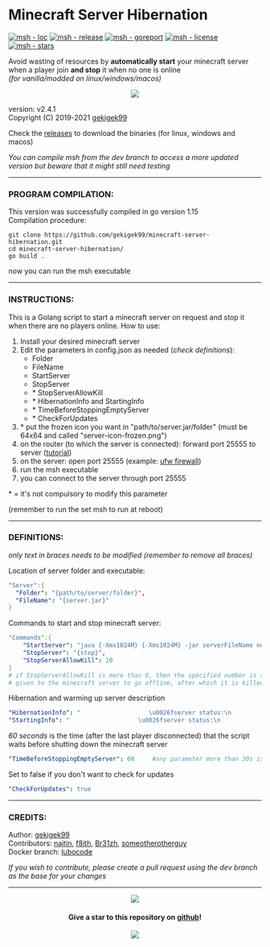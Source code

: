 # Minecraft Server Hibernation  

[![msh - loc](https://tokei.rs/b1/github/gekigek99/minecraft-server-hibernation)](https://github.com/gekigek99/minecraft-vanilla-server-hibernation)
[![msh - release](https://img.shields.io/github/release/gekigek99/minecraft-server-hibernation?color=05aefc)](https://github.com/gekigek99/minecraft-server-hibernation/releases)
[![msh - goreport](https://goreportcard.com/badge/github.com/gekigek99/minecraft-server-hibernation)](https://goreportcard.com/report/github.com/gekigek99/minecraft-server-hibernation)
[![msh - license](https://img.shields.io/github/license/gekigek99/minecraft-server-hibernation?color=6fff00)](https://github.com/gekigek99/minecraft-server-hibernation/blob/master/LICENSE)
[![msh - stars](https://img.shields.io/github/stars/gekigek99/minecraft-server-hibernation?color=ffbd19)](https://github.com/gekigek99/minecraft-server-hibernation/stargazers)

Avoid wasting of resources by **automatically start** your minecraft server when a player join **and stop** it when no one is online  
_(for vanilla/modded on linux/windows/macos)_  

<p align="center" >
    <a href="https://github.com/gekigek99/minecraft-server-hibernation" >
        <img src="https://user-images.githubusercontent.com/53654579/90397372-09a9df80-e098-11ea-925c-29e9bdfc0b48.png" >
    </a>
</p>

version: v2.4.1  
Copyright (C) 2019-2021 [gekigek99](https://github.com/gekigek99)  

Check the [releases](https://github.com/gekigek99/minecraft-server-hibernation/releases) to download the binaries (for linux, windows and macos)

_You can compile msh from the dev branch to access a more updated version but beware that it might still need testing_

-----
### PROGRAM COMPILATION:
This version was successfully compiled in go version 1.15  
Compilation procedure:
```
git clone https://github.com/gekigek99/minecraft-server-hibernation.git  
cd minecraft-server-hibernation/  
go build .
```
now you can run the msh executable

-----
### INSTRUCTIONS:
This is a Golang script to start a minecraft server on request and stop it when there are no players online.
How to use:
1. Install your desired minecraft server
2. Edit the parameters in config.json as needed (*check definitions*):
    - Folder
    - FileName
    - StartServer
    - StopServer
    - \* StopServerAllowKill
    - \* HibernationInfo and StartingInfo
    - \* TimeBeforeStoppingEmptyServer
    - \* CheckForUpdates
3. \* put the frozen icon you want in "path/to/server.jar/folder" (must be 64x64 and called "server-icon-frozen.png")
4. on the router (to which the server is connected): forward port 25555 to server ([tutorial](https://www.wikihow.com/Open-Ports#Opening-Router-Firewall-Ports))
5. on the server: open port 25555 (example: [ufw firewall](https://www.configserverfirewall.com/ufw-ubuntu-firewall/ubuntu-firewall-open-port/))
6. run the msh executable
7. you can connect to the server through port 25555

\* = it's not compulsory to modify this parameter

(remember to run the set msh to run at reboot)

-----
### DEFINITIONS:
_only text in braces needs to be modified (remember to remove all braces)_

Location of server folder and executable:
```yaml
"Server":{
  "Folder": "{path/to/server/folder}",
  "FileName": "{server.jar}"
}
```
Commands to start and stop minecraft server:
```yaml
"Commands":{
    "StartServer": "java {-Xmx1024M} {-Xms1024M} -jar serverFileName nogui",
    "StopServer": "{stop}",
    "StopServerAllowKill": 10
}
# if StopServerAllowKill is more than 0, then the specified number is the amount of seconds
# given to the minecraft server to go offline, after which it is killed
```
Hibernation and warming up server description
```yaml
"HibernationInfo": "                   \u0026fserver status:\n                   \u0026b\u0026lHIBERNATING",
"StartingInfo": "                   \u0026fserver status:\n                    \u00266\u0026lWARMING UP"
```
*60 seconds* is the time (after the last player disconnected) that the script waits before shutting down the minecraft server
```yaml
"TimeBeforeStoppingEmptyServer": 60     #any parameter more than 30s is recommended
```
Set to false if you don't want to check for updates
```yaml
"CheckForUpdates": true
```
-----
### CREDITS:  

Author: [gekigek99](https://github.com/gekigek99)  
Contributors: [najtin](https://github.com/najtin/minecraft-server-hibernation), [f8ith](https://github.com/f8ith/minecraft-server-hibernation), [Br31zh](https://github.com/Br31zh/minecraft-server-hibernation), [someotherotherguy](https://github.com/someotherotherguy/minecraft-server-hibernation)  
Docker branch: [lubocode](https://github.com/lubocode/minecraft-server-hibernation)

_If you wish to contribute, please create a pull request using the dev branch as the base for your changes_

-----

<p align="center" >
    <a href="https://www.buymeacoffee.com/gekigek99" >
        <img src="https://user-images.githubusercontent.com/53654579/98535501-81963900-2286-11eb-94a4-359adb64afe2.png" >
    </a>
</p>

<h4 align="center" >
    Give a star to this repository on <a href="https://github.com/gekigek99/minecraft-server-hibernation" > github</a>!
</h4>

<p align="center" >
    <a href="https://github.com/gekigek99/minecraft-server-hibernation/stargazers" >
        <img src="https://reporoster.com/stars/gekigek99/minecraft-server-hibernation" >
    </a>
</p>
